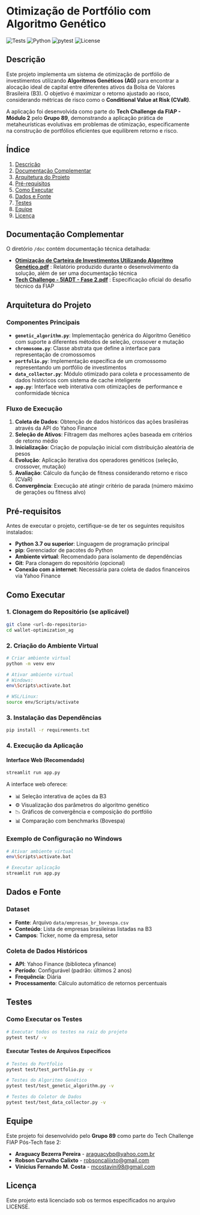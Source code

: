 # Otimização de Portfólio com Algoritmo Genético

![Tests](https://github.com/robsoncalixto/wallet_optimization_ag/actions/workflows/tests.yml/badge.svg)
![Python](https://img.shields.io/badge/Python-3.12.2-brightgreen)
![pytest](https://img.shields.io/badge/pytest-8.4.1-blue)
![License](https://img.shields.io/badge/license-MIT-green)

## Descrição

Este projeto implementa um sistema de otimização de portfólio de investimentos utilizando **Algoritmos Genéticos (AG)** para encontrar a alocação ideal de capital entre diferentes ativos da Bolsa de Valores Brasileira (B3). O objetivo é maximizar o retorno ajustado ao risco, considerando métricas de risco como o **Conditional Value at Risk (CVaR)**.

A aplicação foi desenvolvida como parte do **Tech Challenge da FIAP - Módulo 2** pelo **Grupo 89**, demonstrando a aplicação prática de metaheurísticas evolutivas em problemas de otimização, especificamente na construção de portfólios eficientes que equilibrem retorno e risco.

## Índice

1. [Descrição](#descrição)
2. [Documentação Complementar](#documentação-complementar)
3. [Arquitetura do Projeto](#arquitetura-do-projeto)
4. [Pré-requisitos](#pré-requisitos)
5. [Como Executar](#como-executar)
6. [Dados e Fonte](#dados-e-fonte)
7. [Testes](#testes)
8. [Equipe](#equipe)
9. [Licença](#licença)

## Documentação Complementar

O diretório `/doc` contém documentação técnica detalhada:

- [**Otimização de Carteira de Investimentos Utilizando Algoritmo Genético.pdf**](./doc/Otimização%20de%20Carteira%20de%20Investimentos%20Utilizando%20Algoritmo%20Genético.pdf) : Relatório produzido durante o desenvolvimento da solução, além de ser uma documentação técnica
- [**Tech Challenge - 5IADT - Fase 2.pdf**](./doc/Tech%20Challenge%20-%205IADT%20-%20Fase%202.pdf) : Especificação oficial do desafio técnico da FIAP

## Arquitetura do Projeto

### Componentes Principais

- **`genetic_algorithm.py`**: Implementação genérica do Algoritmo Genético com suporte a diferentes métodos de seleção, crossover e mutação
- **`chromosome.py`**: Classe abstrata que define a interface para representação de cromossomos
- **`portfolio.py`**: Implementação específica de um cromossomo representando um portfólio de investimentos
- **`data_collector.py`**: Módulo otimizado para coleta e processamento de dados históricos com sistema de cache inteligente
- **`app.py`**: Interface web interativa com otimizações de performance e conformidade técnica

### Fluxo de Execução

1. **Coleta de Dados**: Obtenção de dados históricos das ações brasileiras através da API do Yahoo Finance
2. **Seleção de Ativos**: Filtragem das melhores ações baseada em critérios de retorno médio
3. **Inicialização**: Criação de população inicial com distribuição aleatória de pesos
4. **Evolução**: Aplicação iterativa dos operadores genéticos (seleção, crossover, mutação)
5. **Avaliação**: Cálculo da função de fitness considerando retorno e risco (CVaR)
6. **Convergência**: Execução até atingir critério de parada (número máximo de gerações ou fitness alvo)

## Pré-requisitos

Antes de executar o projeto, certifique-se de ter os seguintes requisitos instalados:

- **Python 3.7 ou superior**: Linguagem de programação principal
- **pip**: Gerenciador de pacotes do Python
- **Ambiente virtual**: Recomendado para isolamento de dependências
- **Git**: Para clonagem do repositório (opcional)
- **Conexão com a internet**: Necessária para coleta de dados financeiros via Yahoo Finance

## Como Executar

### 1. Clonagem do Repositório (se aplicável)

```bash
git clone <url-do-repositorio>
cd wallet-optimization_ag
```

### 2. Criação do Ambiente Virtual

```bash
# Criar ambiente virtual
python -m venv env

# Ativar ambiente virtual
# Windows:
env\Scripts\activate.bat

# WSL/Linux:
source env/Scripts/activate
```

### 3. Instalação das Dependências

```bash
pip install -r requirements.txt
```

### 4. Execução da Aplicação

#### Interface Web (Recomendado)

```bash
streamlit run app.py
```

A interface web oferece:
- 📊 Seleção interativa de ações da B3
- ⚙️ Visualização dos parâmetros do algoritmo genético
- 📉 Gráficos de convergência e composição do portfólio
- 📊 Comparação com benchmarks (Bovespa)

### Exemplo de Configuração no Windows

```bash
# Ativar ambiente virtual
env\Scripts\activate.bat

# Executar aplicação
streamlit run app.py
```

## Dados e Fonte

### Dataset
- **Fonte**: Arquivo `data/empresas_br_bovespa.csv`
- **Conteúdo**: Lista de empresas brasileiras listadas na B3
- **Campos**: Ticker, nome da empresa, setor

### Coleta de Dados Históricos
- **API**: Yahoo Finance (biblioteca yfinance)
- **Período**: Configurável (padrão: últimos 2 anos)
- **Frequência**: Diária
- **Processamento**: Cálculo automático de retornos percentuais

## Testes

### Como Executar os Testes

```bash
# Executar todos os testes na raiz do projeto
pytest test/ -v
```

#### Executar Testes de Arquivos Específicos
```bash
# Testes do Portfolio
pytest test/test_portfolio.py -v

# Testes do Algoritmo Genético
pytest test/test_genetic_algorithm.py -v

# Testes do Coletor de Dados
pytest test/test_data_collector.py -v
```

## Equipe

Este projeto foi desenvolvido pelo **Grupo 89** como parte do Tech Challenge FIAP Pós-Tech fase 2:

- **Araguacy Bezerra Pereira**   - araguacybp@yahoo.com.br
- **Robson Carvalho Calixto**    - robsoncaliixto@gmail.com
- **Vinicius Fernando M. Costa** - mcostavini98@gmail.com   

## Licença

Este projeto está licenciado sob os termos especificados no arquivo LICENSE.
